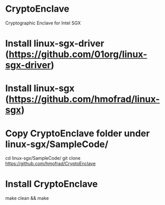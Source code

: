 # CryptoEnclave
Cryptographic Enclave for Intel SGX
# Install linux-sgx-driver (https://github.com/01org/linux-sgx-driver)
# Install linux-sgx (https://github.com/hmofrad/linux-sgx)
# Copy CryptoEnclave folder under linux-sgx/SampleCode/
cd linux-sgx/SampleCode/
git clone https://github.com/hmofrad/CryptoEnclave
# Install CryptoEnclave
make clean && make
